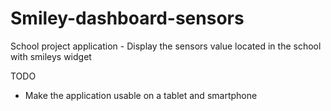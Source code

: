 # Smiley-dashboard-sensors
School project application - Display the sensors value located in the school with smileys widget

TODO
* Make the application usable on a tablet and smartphone
